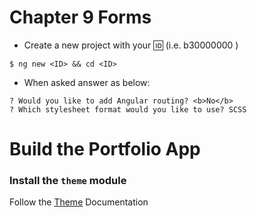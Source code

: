 # Chapter 9 Forms

* Create a new project with your :id: (i.e. b30000000 )

 ``` 
 $ ng new <ID> && cd <ID>
 ```

* When asked answer as below:

```
? Would you like to add Angular routing? <b>No</b>
? Which stylesheet format would you like to use? SCSS
```


# Build the Portfolio App

### Install the `theme` module

Follow the [Theme](docs/theme.md) Documentation
